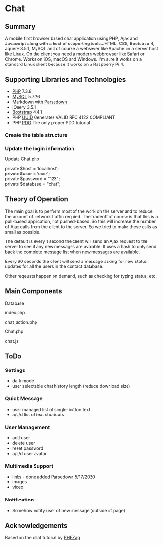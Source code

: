# Chat

## Summary
A mobile first browser based chat application using PHP, Ajax and Javascript along with a host of supporting tools...HTML, CSS, Bootstrap 4, Jquery 3.5.1, MySQL and of course a websever like Apache on a server host like Linux. On the client you need a modern webbrowser like Safari or Chrome. Works on iOS, macOS and Windows. I'm sure it works on a standard Linux client because it works on a Raspberry Pi 4.

## Supporting Libraries and Technologies

- [PHP](https://www.php.net) 7.3.8
- [MySQL](https://dev.mysql.com/downloads/mysql/) 5.7.26
- Markdown with [Parsedown](https://github.com/erusev/parsedown)
- [jQuery](https://jquery.com) 3.5.1.
- [Bootstrap](https://getbootstrap.com) 4.4.1
- PHP [UUID](https://www.php.net/manual/en/function.uniqid.php#94959) Generates VALID RFC 4122 COMPLIANT
- PHP [PDO](https://phpdelusions.net/pdo) The only proper PDO tutorial

### Create the table structure

### Update the login information
Update Chat.php

private $host = 'localhost';  
private $user = 'user';  
private $password = "123";  
private $database = "chat";  

## Theory of Operation
The main goal is to perform most of the work on the server and to reduce the amount of network traffic requied. The tradeoff of course is that this is a pull-based application, not pushed-based. So this will increase the number of Ajax calls from the client to the server. So we tried to make these calls as small as possible. 

The default is every 1 second the client will send an Ajax request to the server to see if any new messages are avaiable. It uses a hash to only send back the complete message list when new messages are available.

Every 60 seconds the client will send a message asking for new status updates for all the users in the contact database.

Other reqeusts happen on demand, such as checking for typing status, etc.

## Main Components

Database

index.php

chat_action.php

Chat.php

chat.js


## ToDo

### Settings
- dark mode
- user selectable chat history length (reduce download size)


### Quick Message
- user managed list of single-button text
- a/c/d list of text shortcuts

### User Management
- add user
- delete user 
- reset password
- a/c/d user avatar

### Multimedia Support
- links - done added Parsedown 5/17/2020
- images
- video

### Notification
- Somehow notify user of new message (outside of page)

## Acknowledgements

Based on the chat tutorial by [PHPZag]( https://www.phpzag.com/build-live-chat-system-with-ajax-php-mysql/
)

